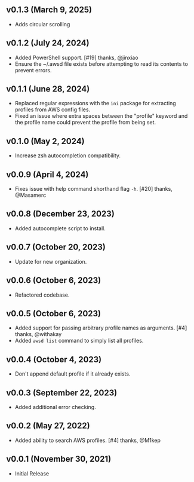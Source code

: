 ## v0.1.3 (March 9, 2025)
* Adds circular scrolling

## v0.1.2 (July 24, 2024)
* Added PowerShell support. [#19] thanks, @jinxiao
* Ensure the ~/.awsd file exists before attempting to read its contents to prevent errors.

## v0.1.1 (June 28, 2024)
* Replaced regular expressions with the `ini` package for extracting profiles from AWS config files.
* Fixed an issue where extra spaces between the "profile" keyword and the profile name could prevent the profile from being set.

## v0.1.0 (May 2, 2024)
* Increase zsh autocompletion compatibility.

## v0.0.9 (April 4, 2024)
* Fixes issue with help command shorthand flag `-h`. [#20] thanks, @Masamerc

## v0.0.8 (December 23, 2023)
* Added autocomplete script to install.

## v0.0.7  (October 20, 2023)
* Update for new organization.

## v0.0.6  (October 6, 2023)
* Refactored codebase.

## v0.0.5  (October 6, 2023)
* Added support for passing arbitrary profile names as arguments. [#4] thanks, @withakay
* Added `awsd list` command to simply list all profiles.

## v0.0.4  (October 4, 2023)
* Don't append default profile if it already exists.

## v0.0.3  (September 22, 2023)
* Added additional error checking.

## v0.0.2  (May 27, 2022)
* Added ability to search AWS profiles. [#4] thanks, @M1kep

## v0.0.1 (November 30, 2021)
* Initial Release
